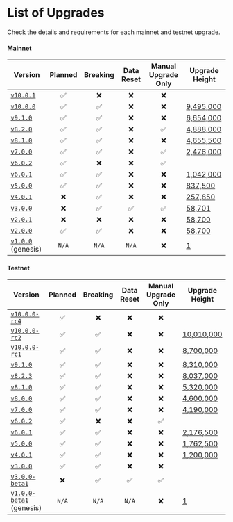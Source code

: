# List of Upgrades

Check the details and requirements for each mainnet and testnet upgrade. 

#### Mainnet

| Version                                                                  | Planned | Breaking | Data Reset | Manual Upgrade Only | Upgrade Height                                            |
|--------------------------------------------------------------------------|:-------:|:--------:| :--------: | :-----------------: |-----------------------------------------------------------|
| [`v10.0.1`](https://github.com/evmos/evmos/releases/tag/v10.0.1)         |    ✅    |    ❌     |     ❌      |          ❌          |                                                           |
| [`v10.0.0`](https://github.com/evmos/evmos/releases/tag/v10.0.0)         |    ✅    |    ✅     |     ❌      |          ❌          | [9,495,000](https://www.mintscan.io/evmos/blocks/9495000) |
| [`v9.1.0`](https://github.com/evmos/evmos/releases/tag/v9.1.0)           |    ✅    |    ✅     |     ❌      |          ❌          | [6,654,000](https://www.mintscan.io/evmos/blocks/6654000) |
| [`v8.2.0`](https://github.com/evmos/evmos/releases/tag/v8.2.0)           |    ✅    |    ✅     |     ❌      |          ✅          | [4,888,000](https://www.mintscan.io/evmos/blocks/4888000) |
| [`v8.1.0`](https://github.com/evmos/evmos/releases/tag/v8.1.0)           |    ✅    |    ✅     |     ❌      |          ❌          | [4,655,500](https://www.mintscan.io/evmos/blocks/4655500) |
| [`v7.0.0`](https://github.com/evmos/evmos/releases/tag/v7.0.0)           |    ✅    |    ✅     |     ❌      |          ✅          | [2,476,000](https://www.mintscan.io/evmos/blocks/2476000) |
| [`v6.0.2`](https://github.com/evmos/evmos/releases/tag/v6.0.2)           |    ✅    |    ❌     |     ❌      |          ✅          |                                                           |
| [`v6.0.1`](https://github.com/evmos/evmos/releases/tag/v6.0.1)           |    ✅    |    ✅     |     ❌      |          ❌          | [1,042,000](https://www.mintscan.io/evmos/blocks/1042000) |
| [`v5.0.0`](https://github.com/evmos/evmos/releases/tag/v5.0.0)           |    ✅    |    ✅     |     ❌      |          ❌          | [837,500](https://www.mintscan.io/evmos/blocks/837500)    |
| [`v4.0.1`](https://github.com/evmos/evmos/releases/tag/v4.0.1)           |    ❌    |    ✅     |     ❌      |          ❌          | [257,850](https://www.mintscan.io/evmos/blocks/257850)    |
| [`v3.0.0`](https://github.com/evmos/evmos/releases/tag/v3.0.0)           |    ❌    |    ✅     |     ✅      |          ✅          | [58,701](https://www.mintscan.io/evmos/blocks/58701)      |
| [`v2.0.1`](https://github.com/evmos/evmos/releases/tag/v2.0.1)           |    ❌    |    ❌     |     ❌      |          ❌          | [58,700](https://www.mintscan.io/evmos/blocks/58700)      |
| [`v2.0.0`](https://github.com/evmos/evmos/releases/tag/v2.0.0)           |    ✅    |    ✅     |     ❌      |          ❌          | [58,700](https://www.mintscan.io/evmos/blocks/58700)      |
| [`v1.0.0`](https://github.com/evmos/evmos/releases/tag/v1.0.0) (genesis) |  `N/A`  |  `N/A`   |   `N/A`    |          ❌          | [1](https://www.mintscan.io/evmos/blocks/1)               |

#### Testnet

| Version                                                                              | Planned | Breaking | Data Reset | Manual Upgrade Only | Upgrade Height                                                          |
|--------------------------------------------------------------------------------------| :-----: | :------: | :--------: | :-----------------: |-------------------------------------------------------------------------|
| [`v10.0.0-rc4`](https://github.com/evmos/evmos/releases/tag/v10.0.0-rc4)             |    ✅    |    ❌     |     ❌      |          ❌          |                                                                         |
| [`v10.0.0-rc2`](https://github.com/evmos/evmos/releases/tag/v10.0.0-rc2)             |    ✅    |    ✅     |     ❌      |          ❌          | [10,010,000](https://testnet.mintscan.io/evmos-testnet/blocks/10010000) |
| [`v10.0.0-rc1`](https://github.com/evmos/evmos/releases/tag/v10.0.0-rc1)             |    ✅    |    ✅     |     ❌      |          ❌          | [8,700,000](https://testnet.mintscan.io/evmos-testnet/blocks/8700000)   |
| [`v9.1.0`](https://github.com/evmos/evmos/releases/tag/v9.1.0)                       |    ✅    |    ✅     |     ❌      |          ❌          | [8,310,000](https://testnet.mintscan.io/evmos-testnet/blocks/8310000)   |
| [`v8.2.3`](https://github.com/evmos/evmos/releases/tag/v8.2.3)                       |    ✅    |    ✅     |     ❌      |          ❌          | [8,037,000](https://testnet.mintscan.io/evmos-testnet/blocks/8037000)   |
| [`v8.1.0`](https://github.com/evmos/evmos/releases/tag/v8.1.0)                       |    ✅    |    ✅     |     ❌      |          ❌          | [5,320,000](https://testnet.mintscan.io/evmos-testnet/blocks/5320000)   |
| [`v8.0.0`](https://github.com/evmos/evmos/releases/tag/v8.0.0)                       |    ✅    |    ✅     |     ❌      |          ❌          | [4,600,000](https://testnet.mintscan.io/evmos-testnet/blocks/4600000)   |
| [`v7.0.0`](https://github.com/evmos/evmos/releases/tag/v7.0.0)                       |    ✅    |    ✅     |     ❌      |          ❌          | [4,190,000](https://testnet.mintscan.io/evmos-testnet/blocks/4190000)   |
| [`v6.0.2`](https://github.com/evmos/evmos/releases/tag/v6.0.2)                       |    ✅    |    ❌     |     ❌      |          ✅          |                                                                         |
| [`v6.0.1`](https://github.com/evmos/evmos/releases/tag/v6.0.1)                       |    ✅    |    ✅     |     ❌      |          ❌          | [2,176,500](https://testnet.mintscan.io/evmos-testnet/blocks/2176500)   |
| [`v5.0.0`](https://github.com/evmos/evmos/releases/tag/v5.0.0)                       |    ✅    |    ✅     |     ❌      |          ❌          | [1,762,500](https://testnet.mintscan.io/evmos-testnet/blocks/1762500)   |
| [`v4.0.1`](https://github.com/evmos/evmos/releases/tag/v4.0.1)                       |    ✅    |    ✅     |     ❌      |          ❌          | [1,200,000](https://testnet.mintscan.io/evmos-testnet/blocks/1200000)   |
| [`v3.0.0`](https://github.com/evmos/evmos/releases/tag/v3.0.0)                       |    ✅    |    ✅     |     ❌      |          ❌          |                                                                         |
| [`v3.0.0-beta1`](https://github.com/evmos/evmos/releases/tag/v3.0.0-beta1)           |    ❌    |    ✅     |     ✅      |          ✅          |                                                                         |
| [`v1.0.0-beta1`](https://github.com/evmos/evmos/releases/tag/v1.0.0-beta1) (genesis) |  `N/A`  |  `N/A`   |   `N/A`    |          ❌          | [1](https://testnet.mintscan.io/evmos-testnet/blocks/1)                 |